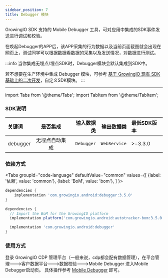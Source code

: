 ```yaml
---
sidebar_position: 7
title: Debugger 模块
---
```


GrowingIO SDK 支持的 Mobile Debugger 工具，可对应用中集成的SDK事件发送进行调试和校验。

在唤起Debugger的APP后，该APP采集的行为数据以及当前页面截图就会出现在网页上，测试同学可以根据数据看数据的采集以及发送情况，对数据进行测试。

:::info
当你集成无埋点/埋点SDK时，Debugger模块会默认集成到SDK中。

若不想要在生产环境中集成 Debugger 模块，可参考 [基于 GrowingIO 现有 SDK 基础上的二次开发](/blog/custom%20android%20sdk)，自定义SDK模块。
:::

--------
import Tabs from '@theme/Tabs';
import TabItem from '@theme/TabItem';

### SDK说明
| 关键词   | 是否集成|  输入数据类 | 输出数据类 | 最低SDK版本 |
| :------- | :------:   | --:|  ---:| :---|
| debugger  | 无埋点自动集成 | `Debugger` | `WebService` | >=3.3.0 |

### 依赖方式
<Tabs
  groupId="code-language"
  defaultValue="common"
  values={[
    {label: '依赖', value: 'common'},
    {label: 'BoM', value: 'bom'},
  ]
}>

<TabItem value="common">

```groovy
dependencies {
	implementation 'com.growingio.android:debugger:3.5.0'
}
```
</TabItem>

<TabItem value="bom">

```groovy
dependencies {
  // Import the BoM for the GrowingIO platform
  implementation platform('com.growingio.android:autotracker-bom:3.5.0')

  implementation 'com.growingio.android:debugger'
}
```

</TabItem>
</Tabs>

### 使用方式

登录 GrowingIO CDP 管理平台（一般来说，cdp都会配有数据管理），在平台管理--->客户数据平台--->数据校验--->Mobile Debugger 进入Mobile Debugger启动页。
具体操作参考 [Mobile Debugger](/docs/debugverify/mobiledebugger) 即可。
